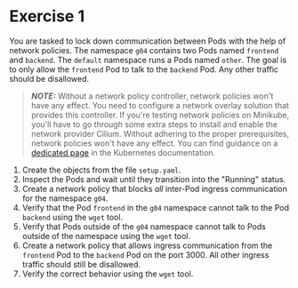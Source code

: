 # Exercise 1

You are tasked to lock down communication between Pods with the help of network policies. The namespace `g04` contains two Pods named `frontend` and `backend`. The `default` namespace runs a Pods named `other`. The goal is to only allow the `frontend` Pod to talk to the `backend` Pod. Any other traffic should be disallowed.

> **_NOTE:_** Without a network policy controller, network policies won't have any effect. You need to configure a network overlay solution that provides this controller. If you're testing network policies on Minikube, you'll have to go through some extra steps to install and enable the network provider Cilium. Without adhering to the proper prerequisites, network policies won't have any effect. You can find guidance on a [dedicated page](https://kubernetes.io/docs/tasks/administer-cluster/network-policy-provider/cilium-network-policy/) in the Kubernetes documentation.

1. Create the objects from the file `setup.yaml`.
2. Inspect the Pods and wait until they transition into the "Running" status.
3. Create a network policy that blocks _all_ inter-Pod ingress communication for the namespace `g04`.
4. Verify that the Pod `frontend` in the `g04` namespace cannot talk to the Pod `backend` using the `wget` tool.
5. Verify that Pods outside of the `g04` namespace cannot talk to Pods outside of the namespace using the `wget` tool.
6. Create a network policy that allows ingress communication from the `frontend` Pod to the `backend` Pod on the port 3000. All other ingress traffic should still be disallowed.
7. Verify the correct behavior using the `wget` tool.